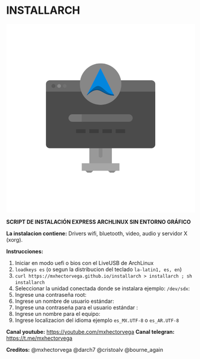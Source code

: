 # INSTALLARCH


<img src="https://raw.githubusercontent.com/mxhectorvega/installarch/master/installer.png" />


**SCRIPT DE INSTALACIÓN EXPRESS ARCHLINUX SIN ENTORNO GRÁFICO**



**La instalacion contiene:**
Drivers wifi, bluetooth, video, audio y servidor X (xorg).



**Instrucciones:**
1. Iniciar en modo uefi o bios con el LiveUSB de ArchLinux
2. ``loadkeys es`` (o segun la distribucion del teclado ``la-latin1, es, en``)
3. ``curl https://mxhectorvega.github.io/installarch > installarch ; sh installarch``
4. Seleccionar la unidad conectada donde se instalara ejemplo: ``/dev/sdx``:
5. Ingrese una contraseña root:
6. Ingrese un nombre de usuario estándar:
7. Ingrese una contraseńa para el usuario estándar :
8. Ingrese un nombre para el equipo:
9. Ingrese localizacion del idioma ejemplo ``es_MX.UTF-8`` o ``es_AR.UTF-8``




**Canal youtube:**
https://youtube.com/mxhectorvega
**Canal telegran:**
https://t.me/mxhectorvega

**Creditos:**
@mxhectorvega @darch7 @cristoalv @bourne_again
